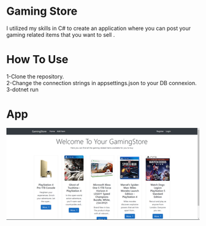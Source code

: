 # Gaming Store
I utilized my skills in C# to create an application where you can post your gaming related items that you want to sell .
# How To Use
1-Clone the repository.<br /> 
2-Change the connection strings in appsettings.json to your DB connexion.<br /> 
3-dotnet run<br /> 
# App
![img](https://github.com/Seifbarouni/Gaming-Store/blob/main/Screenshot.PNG)
